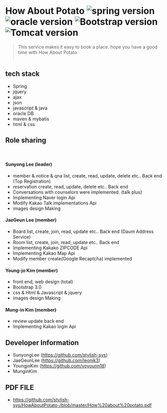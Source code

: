 # How About Potato ![spring version](https://img.shields.io/badge/Spring-3.9.10-green) ![oracle version](https://img.shields.io/badge/oracle-19.1.0-lightgrey) ![Bootstrap version](https://img.shields.io/badge/Bootstrap-3.0-orange)![Tomcat version](https://img.shields.io/badge/Tomcat-8.5-red)
> This service makes it easy to book a place.
> hope you have a good time with How About Potato
<br><br>
## tech stack
- Spring
- jquery
- ajax
- json
- javascript & java
- oracle DB
- maven & mybatis
- html & css

## Role sharing
<br>

#### Sunyong Lee (leader)
- member & notice & qna list, create, read, update, delete etc.. Back end (Top Registration)
- reservation create, read, update, delete etc.. Back end
- Conversations with counselors were implemented. (talk plus)
- Implementing Naver login Api
- Modify Kakao Talk implementations Api
- images design Making

#### JaeGeun Lee (member)
- Board list, create, join, read, update etc.. Back end (Daum Address Service)
- Room list, create, join, read, update etc.. Back end
- Implementing Kakako ZIPCODE Api
- Implementing  Kakao Map Api
- Modify member create(Google Recaptcha) implemented

#### Young-jo Kim (member)
- front end, web design (total)
- Bootstrap 3.0
- css & Html & Javascript & jquery
- images design Making

#### Mung-in Kim (member)
- review update back end
- Implementing Kakao login Api

## Developer Information
- SunyongLee (https://github.com/stylish-sys)
- JaeGeunLee (https://github.com/leonjk3)
- YoungjoKim (https://github.com/yoyounn18)
- MunginKim

## PDF FILE
- https://github.com/stylish-sys/HowAboutPotato-/blob/master/How%20about%20potato.pdf
